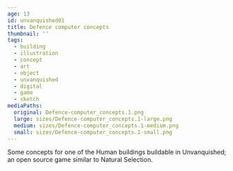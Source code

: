 ```yaml
---
age: 13
id: unvanquished01
title: Defence computer concepts
thumbnail: ''
tags:
  - building
  - illustration
  - concept
  - art
  - object
  - unvanquished
  - digital
  - game
  - sketch
mediaPaths:
  original: Defence-computer_concepts.1.png
  large: sizes/Defence-computer_concepts.1-large.png
  medium: sizes/Defence-computer_concepts.1-medium.png
  small: sizes/Defence-computer_concepts.1-small.png
---
```

Some concepts for one of the Human buildings buildable in Unvanquished; an open source game similar to Natural Selection.